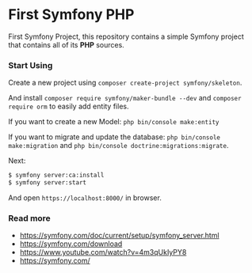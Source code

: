 # First Symfony PHP

First Symfony Project, this repository contains a simple Symfony project that contains all of its **PHP** sources.

### Start Using

Create a new project using `composer create-project symfony/skeleton`.

And install `composer require symfony/maker-bundle --dev` and `composer require orm` to easily add entity files.

If you want to create a new Model: `php bin/console make:entity`

If you want to migrate and update the database: `php bin/console make:migration` and `php bin/console doctrine:migrations:migrate`.

Next:

```bash
$ symfony server:ca:install
$ symfony server:start
```

And open `https://localhost:8000/` in browser.

### Read more

- https://symfony.com/doc/current/setup/symfony_server.html
- https://symfony.com/download
- https://www.youtube.com/watch?v=4m3qUkIyPY8
- https://symfony.com/
